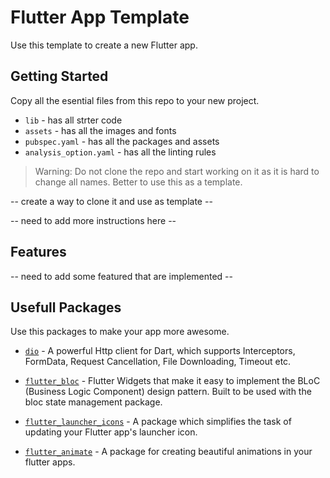 # Flutter App Template

Use this template to create a new Flutter app.

## Getting Started

Copy all the esential files from this repo to your new project.
- `lib`  - has all strter code
- `assets` - has all the images and fonts
- `pubspec.yaml` - has all the packages and assets
- `analysis_option.yaml` - has all the linting rules


> Warning: Do not clone the repo and start working on it as it is hard to change all names. Better to use this as a template.


-- create a way to clone it and use as template --

-- need to add more instructions here --

## Features

-- need to add some featured that are implemented --

## Usefull Packages

Use this packages to make your app more awesome. 

- [`dio`](https://pub.dev/packages/dio) - A powerful Http client for Dart, which supports Interceptors, FormData, Request Cancellation, File Downloading, Timeout etc.

- [`flutter_bloc`](https://pub.dev/packages/flutter_bloc) - Flutter Widgets that make it easy to implement the BLoC (Business Logic Component) design pattern. Built to be used with the bloc state management package.

- [`flutter_launcher_icons`](https://pub.dev/packages/flutter_launcher_icons) - A package which simplifies the task of updating your Flutter app's launcher icon.

- [`flutter_animate`](https://pub.dev/packages/flutter_animate) - A package for creating beautiful animations in your flutter apps.
